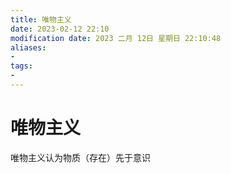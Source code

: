 ```yaml
---
title: 唯物主义
date: 2023-02-12 22:10
modification date: 2023 二月 12日 星期日 22:10:48
aliases: 
- 
tags: 
- 
---
```


# 唯物主义

唯物主义认为物质（存在）先于意识
